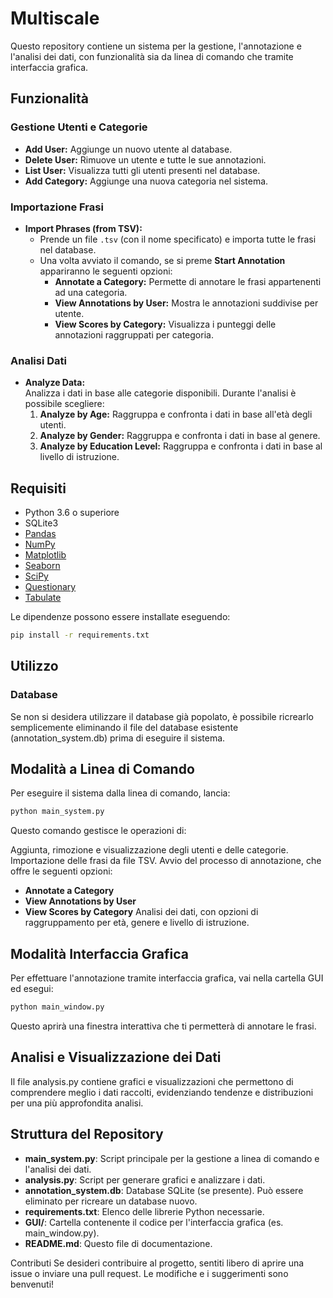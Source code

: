 # Multiscale

Questo repository contiene un sistema per la gestione, l'annotazione e l'analisi dei dati, con funzionalità sia da linea di comando che tramite interfaccia grafica.

## Funzionalità

### Gestione Utenti e Categorie
- **Add User:** Aggiunge un nuovo utente al database.
- **Delete User:** Rimuove un utente e tutte le sue annotazioni.
- **List User:** Visualizza tutti gli utenti presenti nel database.
- **Add Category:** Aggiunge una nuova categoria nel sistema.

### Importazione Frasi
- **Import Phrases (from TSV):**  
  - Prende un file `.tsv` (con il nome specificato) e importa tutte le frasi nel database.
  - Una volta avviato il comando, se si preme **Start Annotation** appariranno le seguenti opzioni:
    - **Annotate a Category:** Permette di annotare le frasi appartenenti ad una categoria.
    - **View Annotations by User:** Mostra le annotazioni suddivise per utente.
    - **View Scores by Category:** Visualizza i punteggi delle annotazioni raggruppati per categoria.

### Analisi Dati
- **Analyze Data:**  
  Analizza i dati in base alle categorie disponibili. Durante l'analisi è possibile scegliere:
  1. **Analyze by Age:** Raggruppa e confronta i dati in base all'età degli utenti.
  2. **Analyze by Gender:** Raggruppa e confronta i dati in base al genere.
  3. **Analyze by Education Level:** Raggruppa e confronta i dati in base al livello di istruzione.

## Requisiti

- Python 3.6 o superiore
- SQLite3
- [Pandas](https://pandas.pydata.org/)
- [NumPy](https://numpy.org/)
- [Matplotlib](https://matplotlib.org/)
- [Seaborn](https://seaborn.pydata.org/)
- [SciPy](https://scipy.org/)
- [Questionary](https://github.com/tmbo/questionary)
- [Tabulate](https://pypi.org/project/tabulate/)

Le dipendenze possono essere installate eseguendo:

```bash
pip install -r requirements.txt
```
## Utilizzo
### Database
Se non si desidera utilizzare il database già popolato, è possibile ricrearlo semplicemente eliminando il file del database esistente (annotation_system.db) prima di eseguire il sistema.

## Modalità a Linea di Comando
Per eseguire il sistema dalla linea di comando, lancia:
```bash
python main_system.py
```
Questo comando gestisce le operazioni di:

Aggiunta, rimozione e visualizzazione degli utenti e delle categorie.
Importazione delle frasi da file TSV.
Avvio del processo di annotazione, che offre le seguenti opzioni:
- **Annotate a Category**
- **View Annotations by User**
- **View Scores by Category**
Analisi dei dati, con opzioni di raggruppamento per età, genere e livello di istruzione.
## Modalità Interfaccia Grafica
Per effettuare l'annotazione tramite interfaccia grafica, vai nella cartella GUI ed esegui:
```bash
python main_window.py
```
Questo aprirà una finestra interattiva che ti permetterà di annotare le frasi.

## Analisi e Visualizzazione dei Dati
Il file analysis.py contiene grafici e visualizzazioni che permettono di comprendere meglio i dati raccolti, evidenziando tendenze e distribuzioni per una più approfondita analisi.

## Struttura del Repository
- **main_system.py**: Script principale per la gestione a linea di comando e l'analisi dei dati.
- **analysis.py**: Script per generare grafici e analizzare i dati.
- **annotation_system.db**: Database SQLite (se presente). Può essere eliminato per ricreare un database nuovo.
- **requirements.txt**: Elenco delle librerie Python necessarie.
- **GUI/**: Cartella contenente il codice per l'interfaccia grafica (es. main_window.py).
- **README.md**: Questo file di documentazione.

Contributi
Se desideri contribuire al progetto, sentiti libero di aprire una issue o inviare una pull request. Le modifiche e i suggerimenti sono benvenuti!
